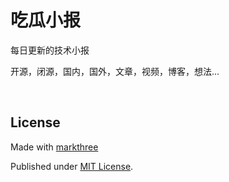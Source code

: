 # 吃瓜小报

每日更新的技术小报

开源，闭源，国内，国外，文章，视频，博客，想法...

<br />

## License

Made with [markthree](https://github.com/markthree)

Published under [MIT License](./LICENSE).

